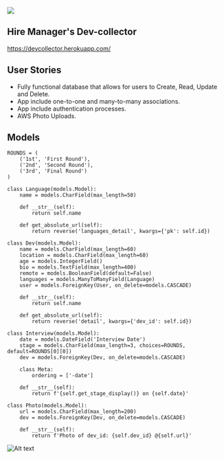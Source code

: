 <img src="https://resources.workable.com/wp-content/uploads/2019/03/hiring-managers-recruiters.jpg">

## Hire Manager's Dev-collector
https://devcollector.herokuapp.com/

## User Stories
- Fully functional database that allows for users to Create, Read, Update and Delete.
- App include one-to-one and many-to-many associations.
- App include authentication processes.
- AWS Photo Uploads.

## Models
```
ROUNDS = (
    ('1st', 'First Round'),
    ('2nd', 'Second Round'),
    ('3rd', 'Final Round')
)

class Language(models.Model):
    name = models.CharField(max_length=50)

    def __str__(self):
        return self.name

    def get_absolute_url(self):
        return reverse('languages_detail', kwargs={'pk': self.id})

class Dev(models.Model):
    name = models.CharField(max_length=60)
    location = models.CharField(max_length=60)
    age = models.IntegerField()
    bio = models.TextField(max_length=400)
    remote = models.BooleanField(default=False)
    languages = models.ManyToManyField(Language)
    user = models.ForeignKey(User, on_delete=models.CASCADE)

    def __str__(self):
        return self.name

    def get_absolute_url(self):
        return reverse('detail', kwargs={'dev_id': self.id})

class Interview(models.Model):
    date = models.DateField('Interview Date')
    stage = models.CharField(max_length=3, choices=ROUNDS, default=ROUNDS[0][0])
    dev = models.ForeignKey(Dev, on_delete=models.CASCADE)

    class Meta:
        ordering = ['-date']

    def __str__(self):
        return f'{self.get_stage_display()} on {self.date}'

class Photo(models.Model):
    url = models.CharField(max_length=200)
    dev = models.ForeignKey(Dev, on_delete=models.CASCADE)

    def __str__(self):
        return f'Photo of dev_id: {self.dev_id} @{self.url}'
```

![Alt text](Users/Hamilton/Desktop/django-project)
